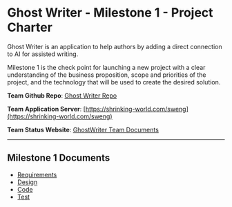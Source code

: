 # Ghost Writer - Milestone 1 - Project Charter

Ghost Writer is an application to help authors by adding a direct connection
to AI for assisted writing.

Milestone 1 is the check point for launching a new project with a clear understanding
of the business proposition, scope and priorities of the project, and the technology
that will be used to create the desired solution.

**Team Github Repo**:  [Ghost Writer Repo](../..)

**Team Application Server**:  [https://shrinking-world.com/sweng](https://shrinking-world.com/sweng)

**Team Status Website**:  [GhostWriter Team Documents](..)

---

## Milestone 1 Documents

* [Requirements](Requirements/Index.md)
* [Design](Design/Index.md)
* [Code](Code/Index.md)
* [Test](Test/Index.md)
